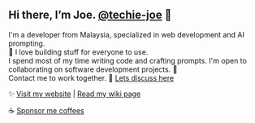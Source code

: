 ## Hi there, I’m Joe. [@techie-joe](//github.com/techie-joe) 👋

I'm a developer from Malaysia, specialized in web development and AI prompting.  
💞️ I love building stuff for everyone to use.  
I spend most of my time writing code and crafting prompts.
I'm open to collaborating on software development projects. 🌱  
Contact me to work together.  💬 [Lets discuss here](//github.com/techie-joe/techie-joe/discussions)  

✨ [Visit my website](//techie-joe.github.io) | [Read my wiki page](//github.com/techie-joe/techie-joe/wiki)  

☕️ [Sponsor me coffees](//github.com/sponsors/techie-joe)  

<!---
techie-joe/techie-joe is a ✨ special ✨ repository because its `README.md` (this file) appears on your GitHub profile.
You can click the Preview link to take a look at your changes.
--->
